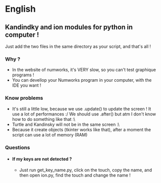 # English

## Kandindky and ion modules for python in computer !

Just add the two files in the same directory as your script, and that's all !

### Why ?

- In the website of numworks, it's VERY slow, so you can't test graphique programs !
- You can devellop your Numworks program in your computer, with the IDE you want !

### Know problems

- It's still a little low, because we use .update() to update the screen ! It use a lot of performances :/ We should use .after() but atm I don't know how to do something like that :\
- Turtle and Kandinsky will not be in the same screen :\
- Because it create objects (tkinter works like that), after a moment the script can use a lot of memory (RAM)

### Questions

- #### If my keys are not detected ?
  - Just run get_key_name.py, click on the touch, copy the name, and then open ion.py, find the touch and change the name !